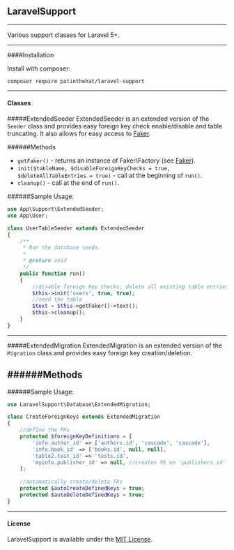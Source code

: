 ## LaravelSupport
---

Various support classes for Laravel 5+.

---
####Installation

Install with composer:

`composer require patinthehat/laravel-support`


---
#### Classes

#####ExtendedSeeder
ExtendedSeeder is an extended version of the `Seeder` class and provides easy foreign key check enable/disable and table truncating.  It also allows for easy access to [Faker](https://github.com/fzaninotto/Faker).

######Methods
 - `getFaker()` - returns an instance of Faker\Factory (see [Faker](https://github.com/fzaninotto/Faker)).
 - `init($tableName, $disableForeignKeyChecks = true, $deleteAllTableEntries = true)` - call at the beginning of `run()`.
 - `cleanup()` - call at the end of `run()`.
 

######Sample Usage:

```php
use App\Support\ExtendedSeeder;
use App\User;

class UserTableSeeder extends ExtendedSeeder
{
    /**
     * Run the database seeds.
     *
     * @return void
     */
    public function run()
    {
        //disable foreign key checks, delete all existing table entries
        $this->init('users', true, true); 
        //seed the table
        $text = $this->getFaker()->text();
        $this->cleanup();
    }
}
```

---
#####ExtendedMigration
ExtendedMigration is an extended version of the `Migration` class and provides easy foreign key creation/deletion.

######Methods
 --
 
######Sample Usage:

```php
use LaravelSupport\Database\ExtendedMigration;

class CreateForeignKeys extends ExtendedMigration
{
    //define the FKs
    protected $foreignKeyDefinitions = [
        'info.author_id' => ['authors.id', 'cascade', 'cascade'],
        'info.book_id' => ['books.id', null, null],
        'table2.test_id' => 'tests.id',
        'myinfo.publisher_id' => null, //creates FK on 'publishers.id'
    ];
    
    //automatically create/delete FKs
    protected $autoCreateDefinedKeys = true;
    protected $autoDeleteDefinedKeys = true;
}
```

---
#### License
LaravelSupport is available under the [MIT License](LICENSE).